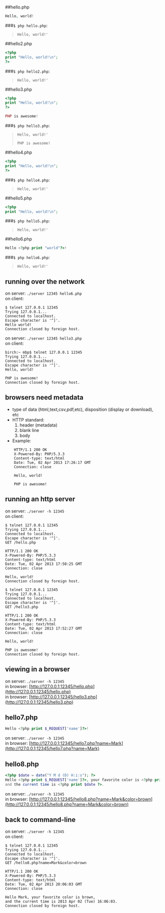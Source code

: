 ##hello.php
```php
Hello, world!
```

###`$ php hello.php`:
> ```
> Hello, world!'
> ```

<!-- ***************************************** -->

##hello2.php
```php
<?php
print "Hello, world!\n";
?>
```

###`$ php hello2.php`:
> ```
> Hello, world!'
> ```

<!-- ***************************************** -->

##hello3.php
```php
<?php
print "Hello, world!\n";
?>

PHP is awesome!
```

###`$ php hello3.php`:
> ```
> Hello, world!'
> 
> PHP is awesome!
> ```

<!-- ***************************************** -->

##hello4.php
```php
<?php
print "Hello, world!\n";
?>

```    

###`$ php hello4.php`:
> ```
> Hello, world!'
> 
> ```

<!-- ***************************************** -->

##hello5.php
```php
<?php
print "Hello, world!\n";
```

###`$ php hello5.php`:
> ```
> Hello, world!'
> ```

<!-- ***************************************** -->

##hello6.php
```php
Hello <?php print "world"?>!
```

###`$ php hello6.php`:
> ```
> Hello, world!'
> ```

<!-- ***************************************** -->

running over the network
------------------------
on server: `./server 12345 hello6.php`
<br>on client:
```
$ telnet 127.0.0.1 12345
Trying 127.0.0.1...
Connected to localhost.
Escape character is '^]'.
Hello world!
Connection closed by foreign host.
```

on server: `./server 12345 hello3.php`
<br>on client: 
```
birch:~ mbp$ telnet 127.0.0.1 12345
Trying 127.0.0.1...
Connected to localhost.
Escape character is '^]'.
Hello, world!

PHP is awesome!
Connection closed by foreign host.
```

<!-- ***************************************** -->

browsers need metadata
----------------------
 * type of data (html,text,csv,pdf,etc), disposition (display or download), etc
 * HTTP standard:
   1. header (metadata)
   2. blank line
   3. body
 * Example:
```
    HTTP/1.1 200 OK
    X-Powered-By: PHP/5.3.3
    Content-type: text/html
    Date: Tue, 02 Apr 2013 17:26:17 GMT
    Connection: close
    
    Hello, world!
    
    PHP is awesome!
```

<!-- ***************************************** -->

running an http server
----------------------
on server: `./server -h 12345`
<br>on client: 
```
$ telnet 127.0.0.1 12345
Trying 127.0.0.1...
Connected to localhost.
Escape character is '^]'.
GET /hello.php

HTTP/1.1 200 OK
X-Powered-By: PHP/5.3.3
Content-type: text/html
Date: Tue, 02 Apr 2013 17:50:25 GMT
Connection: close

Hello, world!
Connection closed by foreign host.
```

```
$ telnet 127.0.0.1 12345
Trying 127.0.0.1...
Connected to localhost.
Escape character is '^]'.
GET /hello3.php

HTTP/1.1 200 OK
X-Powered-By: PHP/5.3.3
Content-type: text/html
Date: Tue, 02 Apr 2013 17:52:27 GMT
Connection: close

Hello, world!

PHP is awesome!
Connection closed by foreign host.
```

<!-- ***************************************** -->

viewing in a browser
--------------------
on server: `./server -h 12345`
<br>in browser: [http://127.0.0.1:12345/hello.php](http://127.0.0.1:12345/hello.php)
<br>in browser: [http://127.0.0.1:12345/hello3.php](http://127.0.0.1:12345/hello3.php)

<!-- ***************************************** -->

hello7.php
----------
```php
Hello <?php print $_REQUEST['name']?>!
```
on server: `./server -h 12345`
<br>in browser: [http://127.0.0.1:12345/hello7.php?name=Mark](http://127.0.0.1:12345/hello7.php?name=Mark)


<!-- ***************************************** -->

hello8.php
----------
```php
<?php $date = date("Y M d (D) H:i:s"); ?>
Hello <?php print $_REQUEST['name']?>, your favorite color is <?php print $_REQUEST['color']?>,
and the current time is <?php print $date ?>.
```
on server: `./server -h 12345`
<br>in browser: [http://127.0.0.1:12345/hello8.php?name=Mark&color=brown](http://127.0.0.1:12345/hello8.php?name=Mark&color=brown)

back to command-line
--------------------
on server: `./server -h 12345`
<br>on client: 
```
$ telnet 127.0.0.1 12345
Trying 127.0.0.1...
Connected to localhost.
Escape character is '^]'.
GET /hello8.php?name=Mark&color=brown

HTTP/1.1 200 OK
X-Powered-By: PHP/5.3.3
Content-type: text/html
Date: Tue, 02 Apr 2013 20:06:03 GMT
Connection: close

Hello Mark, your favorite color is brown,
and the current time is 2013 Apr 02 (Tue) 16:06:03.
Connection closed by foreign host.
```
